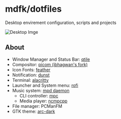 # mdfk/dotfiles

Desktop envirement configuration, scripts and projects

![Desktop Imge](images/setup.png)

## About 
- Window Manager and Status Bar: [qtile](https://github.com/qtile/qtile)
- Compositor: [picom (ibhagwan's fork)](https://github.com/ibhagwan/picom)
- Icon Fonts: [feather](https://feathericons.com/)
- Notification: [dunst](https://github.com/dunst-project/dunst)
- Terminal: [alacritty](https://github.com/alacritty/alacritty)
- Launcher and System menu: [rofi](https://github.com/Davatorium/rofi)
- Music system: [mpd daemon](https://github.com/MusicPlayerDaemon/MPD)
  - CLI controller: [mpc](https://github.com/MusicPlayerDaemon/mpc)
  - Media player: [ncmpcpp](https://github.com/ncmpcpp/ncmpcpp) 
- File manager: PCManFM
- GTK theme: [arc-dark](https://github.com/jnsh/arc-theme)
